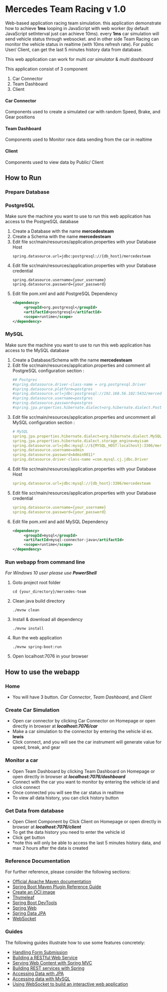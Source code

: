 # Mercedes Team Racing v 1.0

Web-based application racing team simulation. 
this application demonstrate how to achieve **1ms** looping in JavaScript with web worker
(by default JavaScript setInterval just can achieve 10ms). every **1ms** car simulation will send vehicle status through websocket.
and in other side Team Racing can monitor the vehicle status in realtime (with 10ms refresh rate). For public User/ Client, can get the last 5 minutes history data from database.

This web application can work for multi *car simulator* & *multi dashboard*

This application consist of 3 component
1. Car Connector
2. Team Dashboard
3. Client

#### Car Connector
Components used to create a simulated car with random Speed, Brake, and Gear positions

#### Team Dashboard
Components used to Monitor race data sending from the car in realtime

#### Client
Components used to view data by Public/ Client

## How to Run

### Prepare Database

### PostgreSQL
Make sure the machine you want to use to run this web application has access to the PostgreSQL database
1. Create a Database with the name **mercedesteam**
2. Create a Schema with the name **mercedesteam**
3. Edit file scr/main/resources/application.properties with your Database Host
   ```
   spring.datasource.url=jdbc:postgresql://{db_host}/mercedesteam
   ```
4. Edit file scr/main/resources/application.properties with your Database credential
   ```text
   spring.datasource.username={your_username}
   spring.datasource.password={your_password}
   ``` 
5. Edit file pom.xml and add PostgreSQL Dependency
   ```xml
   <dependency>
        <groupId>org.postgresql</groupId>
        <artifactId>postgresql</artifactId>
        <scope>runtime</scope>
   </dependency>
   ```

### MySQL
Make sure the machine you want to use to run this web application has access to the MySQL database
1. Create a Database/Schema with the name **mercedesteam**
2. Edit file scr/main/resources/application.properties and comment all PostgreSQL configuration section :
   ```yaml
   ## Postgres
   #spring.datasource.driver-class-name = org.postgresql.Driver
   #spring.datasource.platform=postgres
   #spring.datasource.url=jdbc:postgresql://192.168.56.102:5432/mercedesteam
   #spring.datasource.username=postgres
   #spring.datasource.password=postgres
   #spring.jpa.properties.hibernate.dialect=org.hibernate.dialect.PostgreSQL10Dialect
   ```
3. Edit file scr/main/resources/application.properties and uncomment all MySQL configuration section :
   ```yaml
   # MySQL
   spring.jpa.properties.hibernate.dialect=org.hibernate.dialect.MySQL5Dialect
   spring.jpa.properties.hibernate.dialect.storage_engine=myisam
   spring.datasource.url=jdbc:mysql://${MYSQL_HOST:localhost}:3306/mercedesteam
   spring.datasource.username=admin
   spring.datasource.password=Admin0011*
   spring.datasource.driver-class-name =com.mysql.cj.jdbc.Driver
   ```
4. Edit file scr/main/resources/application.properties with your Database Host
   ```yaml
   spring.datasource.url=jdbc:mysql://{db_host}:3306/mercedesteam
   ```
5. Edit file scr/main/resources/application.properties with your Database credential
   ```yaml
   spring.datasource.username={your_username}
   spring.datasource.password={your_password}
   ``` 
6. Edit file pom.xml and add MySQL Dependency
   ```xml
   <dependency>
        <groupId>mysql</groupId>
        <artifactId>mysql-connector-java</artifactId>
        <scope>runtime</scope>
   </dependency>
   ```

### Run webapp from command line
*For Windows 10 user please use **PowerShell***

1. Goto project root folder
   ```text
   cd {your_directory}/mercedes-team
   ```
2. Clean java build directory
   ```text
   ./mvnw clean
   ```
3. Install & download all dependency
   ```text
   ./mvnw install
   ```
4. Run the web application
   ```text
   ./mvnw spring-boot:run
   ```
5. Open localhost:7076 in your browser

## How to use the webapp
### Home
- You will have 3 button. *Car Connector*, *Team Dashboard*, and *Client*

### Create Car Simulation
- Open car connector by clicking Car Connector on Homepage or open directly in browser at ***localhost:7076/car***
- Make a car simulation to the connector by entering the vehicle id ex. **lewis**
- Click connect, and you will see the car instrument will generate value for speed, break, and gear

### Monitor a car
- Open Team Dashboard by clicking Team Dashboard on Homepage or open directly in browser at ***localhost:7076/dashboard***
- Connect with the car you want to monitor by entering the vehicle id and click connect
- Once connected you will see the car status in realtime
- To view all data history, you can click history button

### Get Data from database
- Open Client Component by Click Client on Homepage or open directly in browser at ***localhost:7076/client***
- To get the data history you need to enter the vehicle id
- Click get button
- *note this will only be able to access the last 5 minutes history data, and max 2 hours after the data is created


### Reference Documentation
For further reference, please consider the following sections:

* [Official Apache Maven documentation](https://maven.apache.org/guides/index.html)
* [Spring Boot Maven Plugin Reference Guide](https://docs.spring.io/spring-boot/docs/2.7.0/maven-plugin/reference/html/)
* [Create an OCI image](https://docs.spring.io/spring-boot/docs/2.7.0/maven-plugin/reference/html/#build-image)
* [Thymeleaf](https://docs.spring.io/spring-boot/docs/2.7.0/reference/htmlsingle/#boot-features-spring-mvc-template-engines)
* [Spring Boot DevTools](https://docs.spring.io/spring-boot/docs/2.7.0/reference/htmlsingle/#using-boot-devtools)
* [Spring Web](https://docs.spring.io/spring-boot/docs/2.7.0/reference/htmlsingle/#boot-features-developing-web-applications)
* [Spring Data JPA](https://docs.spring.io/spring-boot/docs/2.7.0/reference/htmlsingle/#boot-features-jpa-and-spring-data)
* [WebSocket](https://docs.spring.io/spring-boot/docs/2.7.0/reference/htmlsingle/#boot-features-websockets)

### Guides
The following guides illustrate how to use some features concretely:

* [Handling Form Submission](https://spring.io/guides/gs/handling-form-submission/)
* [Building a RESTful Web Service](https://spring.io/guides/gs/rest-service/)
* [Serving Web Content with Spring MVC](https://spring.io/guides/gs/serving-web-content/)
* [Building REST services with Spring](https://spring.io/guides/tutorials/bookmarks/)
* [Accessing Data with JPA](https://spring.io/guides/gs/accessing-data-jpa/)
* [Accessing data with MySQL](https://spring.io/guides/gs/accessing-data-mysql/)
* [Using WebSocket to build an interactive web application](https://spring.io/guides/gs/messaging-stomp-websocket/)

